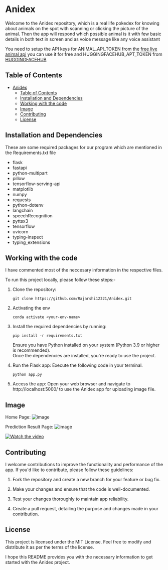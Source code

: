 
# Anidex

Welcome to the Anidex repository, which is a real life pokedex for knowing about animals on the spot with scanning or clicking the picture of the animal.
Then the app will respond which possible animal is it with few basic details in both text in screen and as voice message like any voice assistant <be>

You need to setup the API keys for ANIMAL_API_TOKEN from the [free live animal api](https://api-ninjas.com/api/animals) you can  use it for free and HUGGINGFACEHUB_APT_TOKEN from [HUGGINGFACEHUB](https://huggingface.co/)

## Table of Contents

- [Anidex](#anidex)
  - [Table of Contents](#table-of-contents)
  - [Installation and Dependencies](#installation-and-dependencies)
  - [Working with the code](#working-with-the-code)
  - [Image](#image)
  - [Contributing](#contributing)
  - [License](#license)


## Installation and Dependencies

These are some required packages for our program which are mentioned in the Requirements.txt file

- flask
- fastapi
- python-multipart
- pillow
- tensorflow-serving-api
- matplotlib
- numpy
- requests
- python-dotenv
- langchain
- speechRecognition
- pyttsx3
- tensorflow
- uvicorn
- typing-inspect
- typing_extensions





## Working with the code


I have commented most of the neccesary information in the respective files.

To run this project locally, please follow these steps:-

1. Clone the repository:

   ```shell
   git clone https://github.com/Rajarshi12321/Anidex.git
   ```


2. Activating the env
  
   ```shell
   conda activate <your-env-name> 
   ```

3. Install the required dependencies by running:
   ```shell
   pip install -r requirements.txt
   ``` 
   Ensure you have Python installed on your system (Python 3.9 or higher is recommended).<br />
   Once the dependencies are installed, you're ready to use the project.



4. Run the Flask app: Execute the following code in your terminal.
   ```shell  
   python app.py 
   ```
   

5. Access the app: Open your web browser and navigate to http://localhost:5000/ to use the Anidex app for uploading image file.


## Image

Home Page:
![image](https://github.com/Rajarshi12321/Anidex/assets/94736350/a011627b-70aa-4daa-a8ab-e8c8e76bb588)

Prediction Result Page:
![image](https://github.com/Rajarshi12321/Anidex/assets/94736350/7d02e7d1-fe51-4a8c-9f33-5d46ad2eb6ff)


[![Watch the video](<img width="529" alt="image" src="https://github.com/Rajarshi12321/Anidex/assets/94736350/d148e2f2-fc00-43f9-a717-671bd7e23b95">)](https://youtu.be/geGlNDZqEJ8)



## Contributing
I welcome contributions to improve the functionality and performance of the app. If you'd like to contribute, please follow these guidelines:

1. Fork the repository and create a new branch for your feature or bug fix.

2. Make your changes and ensure that the code is well-documented.

3. Test your changes thoroughly to maintain app reliability.

4. Create a pull request, detailing the purpose and changes made in your contribution.



## License
This project is licensed under the MIT License. Feel free to modify and distribute it as per the terms of the license.

I hope this README provides you with the necessary information to get started with the Anidex project. 

